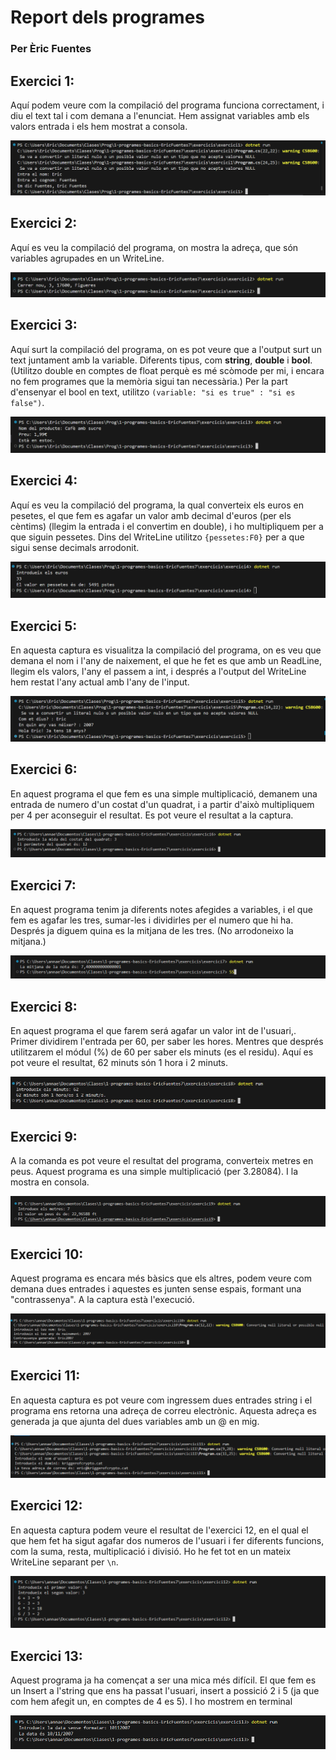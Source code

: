 # Report dels programes
### Per Èric Fuentes

## Exercici 1:

Aquí podem veure com la compilació del programa funciona correctament, i diu el text tal i com demana a l'enunciat.
Hem assignat variables amb els valors entrada i els hem mostrat a consola.

![exercici 1](/img/ex1.png)

## Exercici 2:

Aquí es veu la compilació del programa, on mostra la adreça, que són variables agrupades en un WriteLine.

![exercici 2](/img/ex2.png)

## Exercici 3:

Aquí surt la compilació del programa, on es pot veure que a l'output surt un text juntament amb la variable. Diferents tipus, com **string**, **double** i **bool**. (Utilitzo double en comptes de float perquè es mé scòmode per mi, i encara no fem programes que la memòria sigui tan necessària.)
Per la part d'ensenyar el bool en text, utilitzo ```(variable: "si es true" : "si es false")```.

![exercici 3](/img/ex3.png)

## Exercici 4:

Aquí es veu la compilació del programa, la qual converteix els euros en pesetes, el que fem es agafar un valor amb decimal d'euros (per els cèntims) (llegim la entrada i el convertim en double), i ho multipliquem per a que siguin pessetes.
Dins del WriteLine utilitzo ```{pessetes:F0}``` per a que sigui sense decimals arrodonit.

![exercici 4](/img/ex4.png)

## Exercici 5:

En aquesta captura es visualitza la compilació del programa, on es veu que demana el nom i l'any de naixement, el que he fet es que amb un ReadLine, llegim els valors, l'any el passem a int, i després a l'output del WriteLine hem restat l'any actual amb l'any de l'input.

![exercici 5](/img/ex5.png)

## Exercici 6:

En aquest programa el que fem es una simple multiplicació, demanem una entrada de numero d'un costat d'un quadrat, i a partir d'això multipliquem per 4 per aconseguir el resultat. Es pot veure el resultat a la captura.

![exercici 6](/img/ex6.png)

## Exercici 7:

En aquest programa tenim ja diferents notes afegides a variables, i el que fem es agafar les tres, sumar-les i dividirles per el numero que hi ha. Després ja diguem quina es la mitjana de les tres. (No arrodoneixo la mitjana.)

![exercici 7](/img/ex7.png)

## Exercici 8:

En aquest programa el que farem será agafar un valor int de l'usuari,. Primer dividirem l'entrada per 60, per saber les hores. Mentres que després utilitzarem el módul (%) de 60 per saber els minuts (es el residu).
Aquí es pot veure el resultat, 62 minuts són 1 hora i 2 minuts.

![exercici 8](/img/ex8.png)

## Exercici 9:

A la comanda es pot veure el resultat del programa, converteix metres en peus. Aquest programa es una simple multiplicació (per 3.28084). I la mostra en consola.

![exercici 9](/img/ex9.png)

## Exercici 10:

Aquest programa es encara més bàsics que els altres, podem veure com demana dues entrades i aquestes es junten sense espais, formant una "contrassenya". A la captura està l'execució.

![exercici 10](/img/ex10.png)

## Exercici 11:

En aquesta captura es pot veure com ingressem dues entrades string i el programa ens retorna una adreça de correu electrònic. Aquesta adreça es generada ja que ajunta del dues variables amb un @ en mig.

![exercici 11](/img/ex11.png)

## Exercici 12:

En aquesta captura podem veure el resultat de l'exercici 12, en el qual el que hem fet ha sigut agafar dos numeros de l'usuari i fer diferents funcions, com la suma, resta, multiplicació i divisió. Ho he fet tot en un mateix WriteLine separant per ```\n```.

![exercici 12](/img/ex12.png)

## Exercici 13:

Aquest programa ja ha començat a ser una mica més difícil. El que fem es un Insert a l'string que ens ha passat l'usuari, insert a possició 2 i 5 (ja que com hem afegit un, en comptes de 4 es 5). I ho mostrem en terminal

![exercici 13](/img/ex13.png)